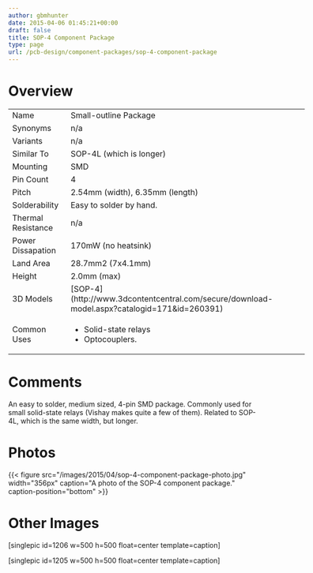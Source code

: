 ```yaml
---
author: gbmhunter
date: 2015-04-06 01:45:21+00:00
draft: false
title: SOP-4 Component Package
type: page
url: /pcb-design/component-packages/sop-4-component-package
---
```


# Overview


<table style="width: 600px;" >
<tbody >
<tr >

<td >Name
</td>

<td >Small-outline Package
</td>
</tr>
<tr >

<td >Synonyms
</td>

<td >n/a
</td>
</tr>
<tr >

<td >Variants
</td>

<td >n/a
</td>
</tr>
<tr >

<td >Similar To
</td>

<td >SOP-4L (which is longer)
</td>
</tr>
<tr >

<td >Mounting
</td>

<td >SMD
</td>
</tr>
<tr >

<td >Pin Count
</td>

<td >4
</td>
</tr>
<tr >

<td >Pitch
</td>

<td >2.54mm (width), 6.35mm (length)
</td>
</tr>
<tr >

<td >Solderability
</td>

<td >Easy to solder by hand.
</td>
</tr>
<tr >

<td >Thermal Resistance
</td>

<td >n/a
</td>
</tr>
<tr >

<td >Power Dissapation
</td>

<td >170mW (no heatsink)
</td>
</tr>
<tr >

<td >Land Area
</td>

<td >28.7mm2 (7x4.1mm)
</td>
</tr>
<tr >

<td >Height
</td>

<td >2.0mm (max)
</td>
</tr>
<tr >

<td >3D Models
</td>

<td >[SOP-4](http://www.3dcontentcentral.com/secure/download-model.aspx?catalogid=171&id=260391)
</td>
</tr>
<tr >

<td >Common Uses
</td>

<td >



  * Solid-state relays
  * Optocouplers.


</td>
</tr>
</tbody>
</table>


# Comments




An easy to solder, medium sized, 4-pin SMD package. Commonly used for small solid-state relays (Vishay makes quite a few of them). Related to SOP-4L, which is the same width, but longer.




# Photos


{{< figure src="/images/2015/04/sop-4-component-package-photo.jpg" width="356px" caption="A photo of the SOP-4 component package." caption-position="bottom" >}}


# Other Images




[singlepic id=1206 w=500 h=500 float=center template=caption]




[singlepic id=1205 w=500 h=500 float=center template=caption]
